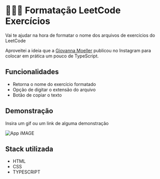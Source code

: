 # 👩🏽‍💻 Formatação LeetCode Exercícios 

Vai te ajudar na hora de formatar o nome dos arquivos de exercícios do LeetCode

Aproveitei a ideia que a [Giovanna Moeller](giovannamoeller) publicou no Instagram para colocar em prática um pouco de TypeScript.

## Funcionalidades

- Retorna o nome do exercício formatado
- Opção de digitar o extensão do arquivo
- Botão de copiar o texto

## Demonstração

Insira um gif ou um link de alguma demonstração

![App iMAGE](https://firebasestorage.googleapis.com/v0/b/github-images-6c299.appspot.com/o/Captura%20de%20tela%202023-06-23%20214318.png?alt=media&token=3c247611-bc5e-44db-ba8e-db7c91db6574)


## Stack utilizada

- HTML
- CSS
- TYPESCRIPT

